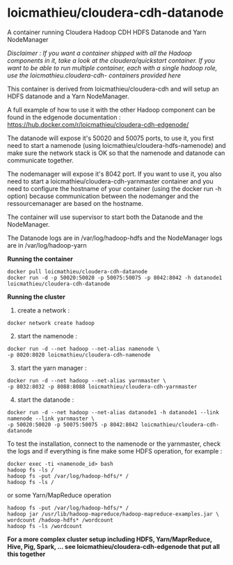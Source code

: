 # loicmathieu/cloudera-cdh-datanode

A container running Cloudera Hadoop CDH HDFS Datanode and Yarn NodeManager

*Disclaimer : If you want a container shipped with all the Hadoop components in it, take a look at the cloudera/quickstart container. If you want to be able to run multiple container, each with a single hadoop role, use the loicmathieu.cloudera-cdh-<role> containers provided here*

This container is derived from loicmathieu/cloudera-cdh and will setup an HDFS datanode and a Yarn NodeManager.

A full example of how to use it with the other Hadoop component can be found in the edgenode documentation : https://hub.docker.com/r/loicmathieu/cloudera-cdh-edgenode/

The datanode will expose it's  50020 and 50075 ports, to use it, you first need to start a namenode
(using loicmathieu/cloudera-hdfs-namenode) and make sure the network stack is OK so that the namenode and datanode can communicate together. 

The nodemanager will expose it's 8042 port. If you want to use it, you also need to start a loicmathieu/cloudera-cdh-yarnmaster container and you need to configure the hostname of your container (using the docker run -h option) because communication between the nodemanger and the ressourcemanager are based on the hostname.

The container will use supervisor to start both the Datanode and the NodeManager.

The Datanode logs are in /var/log/hadoop-hdfs and the NodeManager logs are in /var/log/hadoop-yarn

**Running the container**
```
docker pull loicmathieu/cloudera-cdh-datanode
docker run -d -p 50020:50020 -p 50075:50075 -p 8042:8042 -h datanode1 loicmathieu/cloudera-cdh-datanode
```

**Running the cluster**

1. create a network :
```
docker network create hadoop
```
2. start the namenode :
```
docker run -d --net hadoop --net-alias namenode \
-p 8020:8020 loicmathieu/cloudera-cdh-namenode
```
3. start the yarn manager :
```
docker run -d --net hadoop --net-alias yarnmaster \
-p 8032:8032 -p 8088:8088 loicmathieu/cloudera-cdh-yarnmaster
```
4. start the datanode :
```
docker run -d --net hadoop --net-alias datanode1 -h datanode1 --link namenode --link yarnmaster \
-p 50020:50020 -p 50075:50075 -p 8042:8042 loicmathieu/cloudera-cdh-datanode
```

To test the installation, connect to the namenode or the yarnmaster, check the logs and if everything is fine make some HDFS operation, for example : 
```
docker exec -ti <namenode_id> bash
hadoop fs -ls /
hadoop fs -put /var/log/hadoop-hdfs/* /
hadoop fs -ls /
```

or some Yarn/MapReduce operation
```
hadoop fs -put /var/log/hadoop-hdfs/* /
hadoop jar /usr/lib/hadoop-mapreduce/hadoop-mapreduce-examples.jar \
wordcount /hadoop-hdfs* /wordcount
hadoop fs -ls /wordcount
```

**For a more complex cluster setup including HDFS, Yarn/MaprReduce, Hive, Pig, Spark, ... see loicmathieu/cloudera-cdh-edgenode that put all this together**

